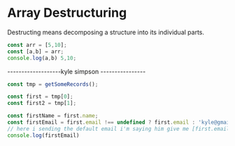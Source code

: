 # Array Destructuring
Destructing means decomposing a structure into its individual parts.  

```javascript
const arr = [5,10];
const [a,b] = arr;
console.log(a,b) 5,10;

```
  -------------------kyle simpson  ----------------
```javascript
const tmp = getSomeRecords();

const first = tmp[0];
const first2 = tmp[1];

const firstName = first.name;
const firstEmail = first.email !== undefined ? first.email : 'kyle@gmail.com'; 
// here i sending the default email i'm saying him give me [first.email] if he exixts then return me otherwise use this default email to assign a variable.;
console.log(firstEmail)

```